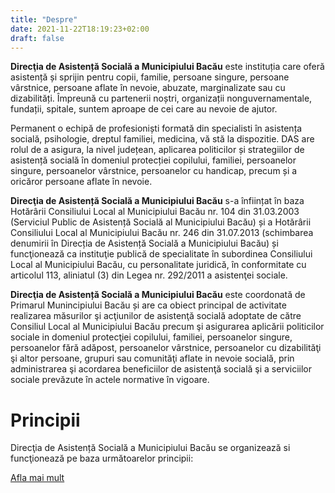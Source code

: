 ```yaml
---
title: "Despre"
date: 2021-11-22T18:19:23+02:00
draft: false
---
```


**Direcţia  de  Asistență Socială a  Municipiului  Bacău** este instituția care oferă asistență și sprijin pentru copii, familie, persoane singure, persoane vârstnice, persoane aflate în nevoie, abuzate, marginalizate sau cu dizabilități. Împreună cu partenerii noștri, organizații nonguvernamentale, fundații, spitale, suntem aproape de cei care au nevoie de ajutor.

Permanent o echipă de profesioniști formată din specialisti în asistența socială, psihologie, dreptul familiei, medicina, vă stă la dispozitie. DAS are rolul de a asigura, la nivel județean, aplicarea politicilor și strategiilor de asistență socială în domeniul protecției copilului, familiei, persoanelor singure, persoanelor vârstnice, persoanelor cu handicap, precum și a oricăror persoane aflate în nevoie.


**Direcţia  de  Asistență Socială a  Municipiului  Bacău** s-a înființat în baza Hotărârii Consiliului Local al Municipiului Bacău nr. 104 din 31.03.2003 (Serviciul Public de Asistență Socială al Municipiului Bacău) și a Hotărârii Consiliului Local al Municipiului Bacău nr. 246 din 31.07.2013 (schimbarea denumirii în Direcția de Asistență Socială a Municipiului Bacău) și funcţionează ca instituţie publică de specialitate în subordinea Consiliului Local al Municipiului Bacău, cu personalitate juridică, în conformitate cu  articolul 113, aliniatul (3) din Legea nr. 292/2011 a asistenţei sociale.



**Direcţia de Asistență Socială a Municipiului Bacău** este coordonată de Primarul Munincipiului Bacău și are ca obiect principal de activitate realizarea măsurilor  şi acţiunilor de asistenţă socială adoptate de către Consiliul Local al Municipiului  Bacău precum şi asigurarea aplicării politicilor sociale in domeniul protecţiei copilului, familiei, persoanelor singure, persoanelor fără adăpost, persoanelor vârstnice, persoanelor cu dizabilităţi şi altor persoane, grupuri sau comunităţi aflate in nevoie socială, prin administrarea şi acordarea beneficiilor de asistenţă socială şi a serviciilor sociale prevăzute în actele normative în vigoare.

<div class="jumbotron">
  <h1>Principii</h1>
  <p>Direcţia de Asistență Socială a Municipiului Bacău se organizează si funcţionează pe baza următoarelor principii:</p>
  <p><a href="https://buricescu.github.io/DAS/pages/principii/" class="btn btn-primary btn-lg">Afla mai mult</a></p>
</div>